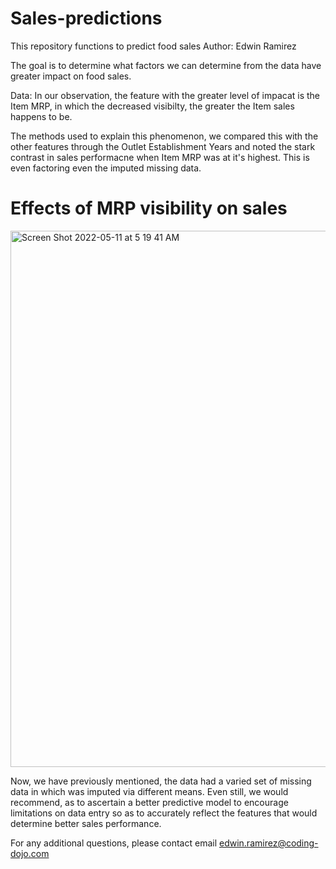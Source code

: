 # Sales-predictions
This repository functions to predict food sales
Author: Edwin Ramirez

The goal is to determine what factors we can determine from the data have greater impact on food sales.

Data:
In our observation, the feature with the greater level of impacat is the Item MRP, in which the decreased visibilty, the greater the Item sales 
happens to be.

The methods used to explain this phenomenon, we compared this with the other features through the Outlet Establishment Years and noted the 
stark contrast in sales performacne when Item MRP was at it's highest. This is even factoring even the imputed missing data.

# Effects of MRP visibility on sales
<img width="858" alt="Screen Shot 2022-05-11 at 5 19 41 AM" src="https://user-images.githubusercontent.com/99861775/167827935-fac122ef-3a6b-4f3c-9cb5-0401a5cf7c81.png">

Now, we have previously mentioned, the data had a varied set of missing data in which was imputed via different means. 
Even still, we would recommend, as to ascertain a better predictive model to encourage limitations on data entry so as to accurately reflect the 
features that would determine better sales performance. 

For any additional questions, please contact email
edwin.ramirez@coding-dojo.com
